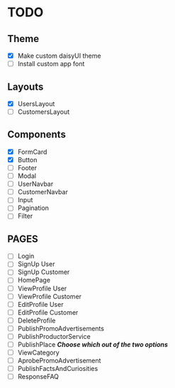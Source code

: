# TODO

## Theme

- [x] Make custom daisyUI theme
- [ ] Install custom app font

## Layouts

- [x] UsersLayout
- [ ] CustomersLayout

## Components

- [x] FormCard
- [x] Button
- [ ] Footer
- [ ] Modal
- [ ] UserNavbar
- [ ] CustomerNavbar
- [ ] Input
- [ ] Pagination
- [ ] Filter

## PAGES

- [ ] Login
- [ ] SignUp User
- [ ] SignUp Customer
- [ ] HomePage
- [ ] ViewProfile User
- [ ] ViewProfile Customer
- [ ] EditProfile User
- [ ] EditProfile Customer
- [ ] DeleteProfile
- [ ] PublishPromoAdvertisements
- [ ] PublishProductorService
- [ ] PublishPlace _**Choose which out of the two options**_
- [ ] ViewCategory
- [ ] AprobePromoAdvertisement
- [ ] PublishFactsAndCuriosities
- [ ] ResponseFAQ

